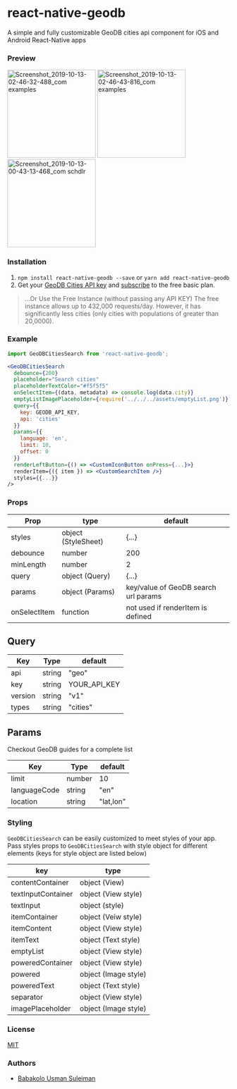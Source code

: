 # react-native-geodb
A simple and fully customizable GeoDB cities api component for iOS and Android React-Native apps

### Preview
<img width="200" alt="Screenshot_2019-10-13-02-46-32-488_com examples" src="https://user-images.githubusercontent.com/10219539/66710663-0a396180-ed75-11e9-94c1-d95ebb0e32eb.png"> <img width="200" alt="Screenshot_2019-10-13-02-46-43-816_com examples" src="https://user-images.githubusercontent.com/10219539/66710675-36ed7900-ed75-11e9-975f-7b4a57567e00.png"> <img width="200" alt="Screenshot_2019-10-13-00-43-13-468_com schdlr" src="https://user-images.githubusercontent.com/10219539/66710692-80d65f00-ed75-11e9-8151-822e9261a48d.png">



### Installation

1. ```npm install react-native-geodb --save``` or ```yarn add react-native-geodb```
2. Get your [GeoDB Cities API key](http://geodb-cities-api.wirefreethought.com/) and [subscribe](https://rapidapi.com/wirefreethought/api/GeoDB%20Cities/pricing) to the free basic plan.

> ...Or Use the Free Instance (without passing any API KEY)
> The free instance allows up to 432,000 requests/day. However, it has significantly less cities (only cities with populations of greater than 20,0000).

### Example
```jsx
import GeoDBCitiesSearch from 'react-native-geodb';

<GeoDBCitiesSearch
  debounce={200}
  placeholder="Search cities"
  placeholderTextColor="#f5f5f5"
  onSelectItem={(data, metadata) => console.log(data.city)}
  emptyListImagePlaceholder={require('../../../assets/emptyList.png')}
  query={{
    key: GEODB_API_KEY,
    api: 'cities'
  }}
  params={{
    language: 'en',
    limit: 10,
    offset: 0
  }}
  renderLeftButton={() => <CustomIconButton onPress={...}>}
  renderItem={({ item }) => <CustomSearchItem />}
  styles={{...}}
/>
```
### Props

| Prop | type | default |
| ---- | ---- | ------- |
| styles | object (StyleSheet) | {...} |
| debounce | number | 200 |
| minLength | number | 2 |
| query | object (Query) | {...} |
| params | object (Params) | key/value of GeoDB search url params |
| onSelectItem | function | not used if renderItem is defined |

## Query
| Key | Type | default |
| --- | ---- | ------- |
| api | string | "geo" |
| key | string | YOUR_API_KEY |
| version | string | "v1" |
| types | string | "cities" |

## Params
Checkout GeoDB guides for a complete list

| Key | Type | default |
| ---- | ---- | ------- |
| limit | number | 10 |
| languageCode | string | "en" |
| location | string | "lat,lon" |


### Styling

```GeoDBCitiesSearch``` can be easily customized to meet styles of your  app. Pass styles props to ```GeoDBCitiesSearch``` with style object for different elements (keys for style object are listed below)

| key | type |
| ---- | ---- |
| contentContainer | object (View) |
| textInputContainer | object (View style) |
| textInput | object (style) |
| itemContainer | object (Veiw style) |
| itemContent | object (View style) |
| itemText | object (Text style) |
| emptyList | object (View style) |
| poweredContainer | object (View style) |
| powered | object (Image style) |
| poweredText | object (Text style) |
| separator | object (View style) |
| imagePlaceholder | object (Image style) |

### License

[MIT](LICENSE)

### Authors

- [Babakolo Usman Suleiman](https://www.twitter.com/usbkay)
